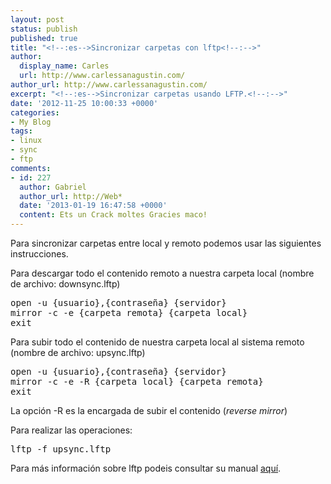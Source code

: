 ```yaml
---
layout: post
status: publish
published: true
title: "<!--:es-->Sincronizar carpetas con lftp<!--:-->"
author:
  display_name: Carles
  url: http://www.carlessanagustin.com/
author_url: http://www.carlessanagustin.com/
excerpt: "<!--:es-->Sincronizar carpetas usando LFTP.<!--:-->"
date: '2012-11-25 10:00:33 +0000'
categories:
- My Blog
tags:
- linux
- sync
- ftp
comments:
- id: 227
  author: Gabriel
  author_url: http://Web*
  date: '2013-01-19 16:47:58 +0000'
  content: Ets un Crack moltes Gracies maco!
---
```

<p><!--:es-->Para sincronizar carpetas entre local y remoto podemos usar las siguientes instrucciones.</p>
<p>Para descargar todo el contenido remoto a nuestra carpeta local (nombre de archivo: downsync.lftp)</p>
<pre>open -u {usuario},{contrase&ntilde;a} {servidor}
mirror -c -e {carpeta remota} {carpeta local}
exit</pre>
<p>Para subir todo el contenido de nuestra carpeta local al sistema remoto (nombre de archivo: upsync.lftp)</p>
<pre>open -u {usuario},{contrase&ntilde;a} {servidor}
mirror -c -e -R {carpeta local} {carpeta remota}
exit</pre>
<p>La opci&oacute;n -R es la encargada de subir el contenido (<em>reverse mirror</em>)</p>
<p>Para realizar las operaciones:</p>
<pre>lftp -f upsync.lftp</pre>
<p>Para m&aacute;s informaci&oacute;n sobre lftp podeis consultar su manual <a title="LFTP man page" href="http://lftp.yar.ru/lftp-man.html" target="_blank">aqu&iacute;</a>.<!--:--><!--:en--><!--wp_fromhtmlpreview_devfmt-->
<p><!--wp_fromhtmlpreview_devfmt--></p>
<p><!--wp_fromhtmlpreview_devfmt--></p>
<p><!--wp_fromhtmlpreview_devfmt--></p></p>
<p><!--:--></p>
